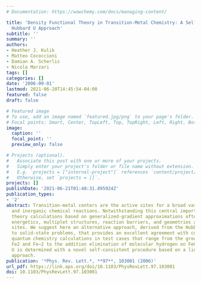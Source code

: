 ```yaml
---
# Documentation: https://wowchemy.com/docs/managing-content/

title: 'Density Functional Theory in Transition-Metal Chemistry: A Self-Consistent
  Hubbard U Approach'
subtitle: ''
summary: ''
authors:
- Heather J. Kulik
- Matteo Cococcioni
- Damian A. Scherlis
- Nicola Marzari
tags: []
categories: []
date: '2006-09-01'
lastmod: 2021-06-20T14:45:54-04:00
featured: false
draft: false

# Featured image
# To use, add an image named `featured.jpg/png` to your page's folder.
# Focal points: Smart, Center, TopLeft, Top, TopRight, Left, Right, BottomLeft, Bottom, BottomRight.
image:
  caption: ''
  focal_point: ''
  preview_only: false

# Projects (optional).
#   Associate this post with one or more of your projects.
#   Simply enter your project's folder or file name without extension.
#   E.g. `projects = ["internal-project"]` references `content/project/deep-learning/index.md`.
#   Otherwise, set `projects = []`.
projects: []
publishDate: '2021-06-21T01:48:31.895924Z'
publication_types:
- '2'
abstract: Transition-metal centers are the active sites for a broad variety of biological
  and inorganic chemical reactions. Notwithstanding this central importance, density-functional
  theory calculations based on generalized-gradient approximations often fail to describe
  energetics, multiplet structures, reaction barriers, and geometries around the active
  sites. We suggest here an alternative approach, derived from the Hubbard U correction
  to solid-state problems, that provides an excellent agreement with correlated-electron
  quantum chemistry calculations in test cases that range from the ground state of
  Fe2 and Fe−2 to the addition elimination of molecular hydrogen on FeO+. The Hubbard
  U is determined with a novel self-consistent procedure based on a linear-response
  approach.
publication: '*Phys. Rev. Lett.*, **97**, 103001 (2006)'
url_pdf: https://link.aps.org/doi/10.1103/PhysRevLett.97.103001
doi: 10.1103/PhysRevLett.97.103001
---
```

